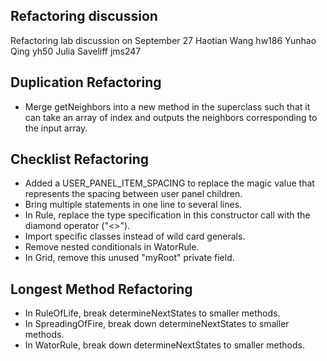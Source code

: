 Refactoring discussion
----------------------
Refactoring lab discussion on September 27
Haotian Wang hw186
Yunhao Qing yh50
Julia Saveliff jms247

Duplication Refactoring
-----------------------
* Merge getNeighbors into a new method in the superclass such that it can take an array of index and outputs the neighbors corresponding to the input array.

Checklist Refactoring
---------------------
* Added a USER_PANEL_ITEM_SPACING to replace the magic value that represents the spacing between user panel children.
* Bring multiple statements in one line to several lines.
* In Rule, replace the type specification in this constructor call with the diamond operator ("<>").
* Import specific classes instead of wild card generals.
* Remove nested conditionals in WatorRule.
* In Grid, remove this unused "myRoot" private field.

Longest Method Refactoring
--------------------------
* In RuleOfLife, break determineNextStates to smaller methods.
* In SpreadingOfFire, break down determineNextStates to smaller methods.
* In WatorRule, break down determineNextStates to smaller methods.